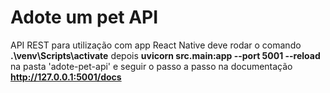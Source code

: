 # Adote um pet API

API REST para utilização com app React Native deve rodar o comando **.\venv\Scripts\activate** depois **uvicorn src.main:app --port 5001 --reload** na pasta 'adote-pet-api' e seguir o passo a passo na documentação **http://127.0.0.1:5001/docs**